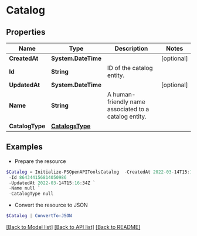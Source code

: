 # Catalog
## Properties

Name | Type | Description | Notes
------------ | ------------- | ------------- | -------------
**CreatedAt** | **System.DateTime** |  | [optional] 
**Id** | **String** | ID of the catalog entity. | 
**UpdatedAt** | **System.DateTime** |  | [optional] 
**Name** | **String** | A human-friendly name associated to a catalog entity. | 
**CatalogType** | [**CatalogsType**](CatalogsType.md) |  | 

## Examples

- Prepare the resource
```powershell
$Catalog = Initialize-PSOpenAPIToolsCatalog  -CreatedAt 2022-03-14T15:15:22Z `
 -Id 864344156814050986 `
 -UpdatedAt 2022-03-14T15:16:34Z `
 -Name null `
 -CatalogType null
```

- Convert the resource to JSON
```powershell
$Catalog | ConvertTo-JSON
```

[[Back to Model list]](../README.md#documentation-for-models) [[Back to API list]](../README.md#documentation-for-api-endpoints) [[Back to README]](../README.md)

